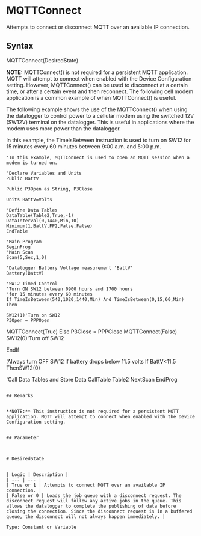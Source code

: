 # MQTTConnect

Attempts to connect or disconnect MQTT over an available IP connection.

## Syntax

MQTTConnect(DesiredState)

**NOTE:** MQTTConnect() is not required for a persistent MQTT application. MQTT will attempt to connect when enabled with the Device Configuration setting. However, MQTTConnect() can be used to disconnect at a certain time, or after a certain event and then reconnect. The following cell modem application is a common example of when MQTTConnect() is useful.

The following example shows the use of the MQTTConnect() when using the datalogger to control power to a cellular modem using the switched 12V (SW12V) terminal on the datalogger. This is useful in applications where the modem uses more power than the datalogger.

In this example, the TimeIsBetween instruction is used to turn on SW12 for 15 minutes every 60 minutes between 9:00 a.m. and 5:00 p.m.

```
'In this example, MQTTConnect is used to open an MQTT session when a modem is turned on.

'Declare Variables and Units
Public BattV

Public P3Open as String, P3Close

Units BattV=Volts

'Define Data Tables
DataTable(Table2,True,-1)
DataInterval(0,1440,Min,10)
Minimum(1,BattV,FP2,False,False)
EndTable

'Main Program
BeginProg
'Main Scan
Scan(5,Sec,1,0)

'Datalogger Battery Voltage measurement 'BattV'
Battery(BattV)

'SW12 Timed Control
'Turn ON SW12 between 0900 hours and 1700 hours
'for 15 minutes every 60 minutes
If TimeIsBetween(540,1020,1440,Min) And TimeIsBetween(0,15,60,Min) Then

SW12(1)'Turn on SW12
P3Open = PPPOpen
```

MQTTConnect(True)
Else
P3Close = PPPClose
MQTTConnect(False)
SW12(0)'Turn off SW12

EndIf

'Always turn OFF SW12 if battery drops below 11.5 volts
If BattV<11.5 ThenSW12(0)

'Call Data Tables and Store Data
CallTable Table2
NextScan
EndProg

```

## Remarks


**NOTE:** This instruction is not required for a persistent MQTT application. MQTT will attempt to connect when enabled with the Device Configuration setting.


## Parameter



# DesiredState


| Logic | Description |
| --- | --- |
| True or 1 | Attempts to connect MQTT over an available IP connection. |
| False or 0 | Loads the job queue with a disconnect request. The disconnect request will follow any active jobs in the queue. This allows the datalogger to complete the publishing of data before closing the connection. Since the disconnect request is in a buffered queue, the disconnect will not always happen immediately. |

Type: Constant or Variable
```
